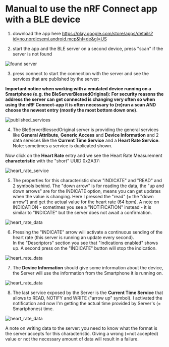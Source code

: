 # Manual to use the nRF Connect app with a BLE device

1) download the app here https://play.google.com/store/apps/details?id=no.nordicsemi.android.mcp&hl=de&gl=US

2) start the app and the BLE server on a second device, press "scan" if the server is not found 

![found server](https://github.com/MichaelsPlayground/BleServerBlessedOriginal/blob/master/docs/server01.png?raw=true)

3) press connect to start the connection with the server and see the services that are published by the server:

**Important notice when working with a emulated device running on a Smartphone (e.g. the BleServerBlessedOriginal): 
For security reasons the address the server can get connected is changing very often so when using the nRF Connect-app 
it is often necessary to (re)run a scan AND choose the newest entry (mostly the most bottom down one).**

![published_services](https://github.com/MichaelsPlayground/BleServerBlessedOriginal/blob/master/docs/server02.png?raw=true)

4) The BleServerBlessedOriginal server is providing the general services like **General Attribute**, 
**Generic Access** and **Device Information** and 2 data services like the **Current Time Service** and 
a **Heart Rate Service**. Note: sometimes a service is duplicated shown. 

Now click on the **Heart Rate** entry and we see the Heart Rate Measurement **characteristic** with the "short" UUID 0x2A37:

![heart_rate_service](https://github.com/MichaelsPlayground/BleServerBlessedOriginal/blob/master/docs/server03.png?raw=true)

5) The properties for this characteristic show "INDICATE" and "READ" and 2 symbols behind. The "down arrow" is for reading the data, 
the "up and down arrows" are for the INDICATE option, means you can get updates when the value is changing. Here I pressed the "read" 
(= the "down arrow") and get the actual value for the heart rate (64 bpm). A note on INDICATION - sometimes you see a 
"NOTIFICATION" instead - it is similar to "INDICATE" but the server does not await a confirmation.

![heart_rate_data](https://github.com/MichaelsPlayground/BleServerBlessedOriginal/blob/master/docs/server04.png?raw=true)

6) Pressing the "INDICATE" arrow will activate a continuous sending of the heart rate (this server is running an update every second).   
In the "Descriptors" section you see that "Indications enabled" shows up. A second press on the "INDICATE" button will stop the 
indication.

![heart_rate_data](https://github.com/MichaelsPlayground/BleServerBlessedOriginal/blob/master/docs/server05.png?raw=true)

7) The **Device Information** should give some information about the device, the Server will use the information from the Smartphone it 
is running on.

![heart_rate_data](https://github.com/MichaelsPlayground/BleServerBlessedOriginal/blob/master/docs/server06.png?raw=true)

8) The last service exposed by the Server is the **Current Time Service** that allows to READ, NOTIFY and WRITE ("arrow up" symbol). 
I activated the notification and now I'm getting the actual time provided by Server's (= Smartphones) time. 

![heart_rate_data](https://github.com/MichaelsPlayground/BleServerBlessedOriginal/blob/master/docs/server07.png?raw=true)

A note on writing data to the server: you need to know what the format is the server accepts for this 
characteristic. Giving a wrong (=not accepted) value or not the necessary amount of data will result in a failure.
 

